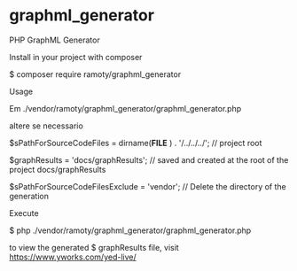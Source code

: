 # graphml_generator
PHP GraphML Generator

Install in your project with composer 

$ composer require ramoty/graphml_generator

Usage

Em ./vendor/ramoty/graphml_generator/graphml_generator.php

altere se necessario

$sPathForSourceCodeFiles = dirname(__FILE__ ) . '/../../../'; // project root

$graphResults = 'docs/graphResults'; // saved and created at the root of the project docs/graphResults

$sPathForSourceCodeFilesExclude = 'vendor'; // Delete the directory of the generation

Execute

$ php ./vendor/ramoty/graphml_generator/graphml_generator.php

to view the generated $ graphResults file, visit https://www.yworks.com/yed-live/
